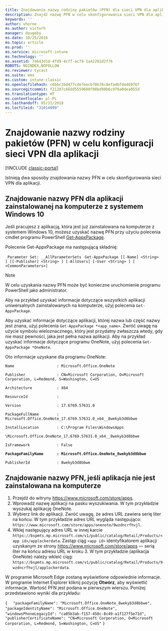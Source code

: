 ```yaml
---
title: Znajdowanie nazwy rodziny pakietów (PFN) dla sieci VPN dla aplikacji
description: Znajdź nazwę PFN w celu skonfigurowania sieci VPN dla aplikacji.
keywords: ''
author: vhorne
ms.author: victorh
manager: dougeby
ms.date: 10/25/2016
ms.topic: article
ms.prod: ''
ms.service: microsoft-intune
ms.technology: ''
ms.assetid: 74643d1d-4fd9-4cff-ac79-1a42281d2f76
ROBOTS: NOINDEX,NOFOLLOW
ms.reviewer: tycast
ms.suite: ems
ms.custom: intune-classic
ms.openlocfilehash: c6bbc1bd477cde7eecb78b78c8efa4bfde46976f
ms.sourcegitcommit: f21287c66dd5559688f08bd98b6c976a0dea055d
ms.translationtype: HT
ms.contentlocale: pl-PL
ms.lasthandoff: 05/31/2018
ms.locfileid: "31014099"
---
```

# <a name="find-a-package-family-name-pfn-for-per-app-vpn-configuration"></a>Znajdowanie nazwy rodziny pakietów (PFN) w celu konfiguracji sieci VPN dla aplikacji

[!INCLUDE [classic-portal](../includes/classic-portal.md)]

Istnieją dwa sposoby znajdowania nazwy PFN w celu skonfigurowania sieci VPN dla aplikacji.

## <a name="find-a-pfn-for-an-app-thats-installed-on-a-windows-10-computer"></a>Znajdowanie nazwy PFN dla aplikacji zainstalowanej na komputerze z systemem Windows 10

Jeśli pracujesz z aplikacją, która jest już zainstalowana na komputerze z systemem Windows 10, możesz uzyskać nazwę PFN przy użyciu polecenia cmdlet programu PowerShell [Get-AppxPackage](https://technet.microsoft.com/library/hh856044.aspx).

Polecenie Get-AppxPackage ma następującą składnię:

` Parameter Set: __AllParameterSets`
` Get-AppxPackage [[-Name] <String> ] [[-Publisher] <String> ] [-AllUsers] [-User <String> ] [ <CommonParameters>]`

> [!NOTE]
> W celu uzyskania nazwy PFN może być konieczne uruchomienie programu PowerShell jako administrator.

Aby na przykład uzyskać informacje dotyczące wszystkich aplikacji uniwersalnych zainstalowanych na komputerze, użyj polecenia `Get-AppxPackage`.

Aby uzyskać informacje dotyczące aplikacji, której nazwa lub część nazwy jest znana, użyj polecenia `Get-AppxPackage *<app_name>`. Zwróć uwagę na użycie symbolu wieloznacznego, który jest przydatny zwłaszcza wtedy, gdy nie masz pewności, jaka jest pełna nazwa aplikacji. Aby na przykład uzyskać informacje dotyczące programu OneNote, użyj polecenia `Get-AppxPackage *OneNote`.


Oto informacje uzyskane dla programu OneNote:

`Name                   : Microsoft.Office.OneNote`

`Publisher              : CN=Microsoft Corporation, O=Microsoft Corporation, L=Redmond, S=Washington, C=US`

`Architecture           : X64`

`ResourceId             :`

`Version                : 17.6769.57631.0`

`PackageFullName        : Microsoft.Office.OneNote_17.6769.57631.0_x64__8wekyb3d8bbwe`

`InstallLocation        : C:\Program Files\WindowsApps`

`\Microsoft.Office.OneNote_17.6769.57631.0_x64__8wekyb3d8bbwe`

`IsFramework            : False`

**`PackageFamilyName      : Microsoft.Office.OneNote_8wekyb3d8bbwe`**

`PublisherId            : 8wekyb3d8bbwe`



## <a name="find-a-pfn-if-the-app-is-not-installed-on-a-computer"></a>Znajdowanie nazwy PFN, jeśli aplikacja nie jest zainstalowana na komputerze

1.  Przejdź do witryny https://www.microsoft.com/store/apps.
2.  Wprowadź nazwę aplikacji na pasku wyszukiwania. W tym przykładzie wyszukaj aplikację OneNote.
3.  Wybierz link do aplikacji. Zwróć uwagę, że adres URL zawiera serię liter na końcu. W tym przykładzie adres URL wygląda następująco: `https://www.microsoft.com/store/apps/onenote/9wzdncrfhvjl`.
4.  Wklej następujący adres URL w innej karcie `https://bspmts.mp.microsoft.com/v1/public/catalog/Retail/Products/<app id>/applockerdata`. Zastąp ciąg `<app id>` identyfikatorem aplikacji uzyskanym ze strony https://www.microsoft.com/store/apps — serią liter na końcu adresu URL w kroku 3. W tym przykładzie (aplikacja OneNote) należy wkleić ciąg: `https://bspmts.mp.microsoft.com/v1/public/catalog/Retail/Products/9wzdncrfhvjl/applockerdata`.

W programie Microsoft Edge zostaną wyświetlone odpowiednie informacje. W programie Internet Explorer kliknij pozycję **Otwórz**, aby wyświetlić informacje. Wartość PFN jest podana w pierwszym wierszu. Poniżej przedstawiono wyniki dla przykładu:


`{`
`  "packageFamilyName": "Microsoft.Office.OneNote_8wekyb3d8bbwe",`
`  "packageIdentityName": "Microsoft.Office.OneNote",`
`  "windowsPhoneLegacyId": "ca05b3ab-f157-450c-8c49-a1f127f5e71d",`
`  "publisherCertificateName": "CN=Microsoft Corporation, O=Microsoft Corporation, L=Redmond, S=Washington, C=US"`
`}`
